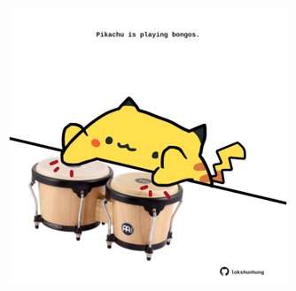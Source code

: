 <!-- built at 13/06/2025, 17:00:37 UTC -->
<p align="center">
  <img width="500" height="500" src="./ReadmeImage.svg">
</p>
